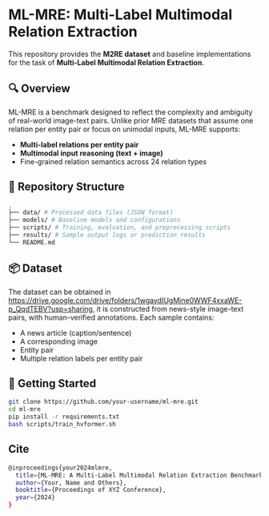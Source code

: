 # ML-MRE: Multi-Label Multimodal Relation Extraction

This repository provides the **M2RE dataset** and baseline implementations for the task of **Multi-Label Multimodal Relation Extraction**.

## 🔍 Overview

ML-MRE is a benchmark designed to reflect the complexity and ambiguity of real-world image-text pairs. Unlike prior MRE datasets that assume one relation per entity pair or focus on unimodal inputs, ML-MRE supports:
- **Multi-label relations per entity pair**
- **Multimodal input reasoning (text + image)**
- Fine-grained relation semantics across 24 relation types

## 📂 Repository Structure
```bash
.
├── data/ # Processed data files (JSON format)
├── models/ # Baseline models and configurations
├── scripts/ # Training, evaluation, and preprocessing scripts
├── results/ # Sample output logs or prediction results
└── README.md
```

## 📦 Dataset

The dataset can be obtained in https://drive.google.com/drive/folders/1wgaydIUgMine0WWF4xxaWE-p_QqdTEBV?usp=sharing, it is constructed from news-style image-text pairs, with human-verified annotations. Each sample contains:
- A news article (caption/sentence)
- A corresponding image
- Entity pair
- Multiple relation labels per entity pair


## 🚀 Getting Started

```bash
git clone https://github.com/your-username/ml-mre.git
cd ml-mre
pip install -r requirements.txt
bash scripts/train_hvformer.sh
```

## Cite
```bash
@inproceedings{your2024mlmre,
  title={ML-MRE: A Multi-Label Multimodal Relation Extraction Benchmark},
  author={Your, Name and Others},
  booktitle={Proceedings of XYZ Conference},
  year={2024}
}
```

